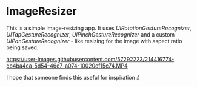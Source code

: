 # ImageResizer

This is a simple image-resizing app. It uses *UIRotationGestureRecognizer*, *UITapGestureRecognizer*, *UIPinchGestureRecognizer* and a custom *UIPanGestureRecognizer* - like resizing for the image with aspect ratio being saved.

https://user-images.githubusercontent.com/57292223/214416774-cb4ba4ea-5d54-46e7-a074-10020ef15c74.MP4

I hope that someone finds this useful for inspiration :)
